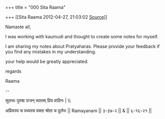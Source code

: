+++
title = "000 Sita Raama"

+++
[[Sita Raama	2012-04-27, 21:03:02 [Source](https://groups.google.com/g/samskrita/c/zkWpI7e7cQk)]]



Namaste all,

I was working with kaumudi and thought to create some notes for myself.

I am sharing my notes about Pratyaharas. Please provide your feedback if you find any mistakes in my understanding.

your help would be greatly appreciated.

  

regards

Raama  

  

--  

सुलभाः पुरुषा राजन् सततम् प्रिय वादिनः \| \\\\

अप्रियस्य च पथ्यस्य वक्ता श्रोता च दुर्लभः \|\| Ramayanam \|\| ३-३७-२ \|\| & \|\| ६-१६-२१ \|\|

  


